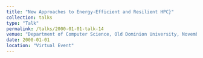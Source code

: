 ```yaml
---
title: "New Approaches to Energy-Efficient and Resilient HPC}"
collection: talks
type: "Talk"
permalink: /talks/2000-01-01-talk-14
venue: "Department of Computer Science, Old Dominion University, November 2015"
date: 2000-01-01
location: "Virtual Event"
---
```

